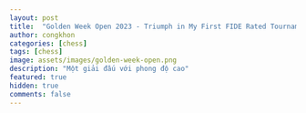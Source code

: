 ```yaml
---
layout: post
title:  "Golden Week Open 2023 - Triumph in My First FIDE Rated Tournament!"
author: congkhon
categories: [chess]
tags: [chess]
image: assets/images/golden-week-open.png
description: "Một giải đấu với phong độ cao"
featured: true
hidden: true
comments: false
---
```

